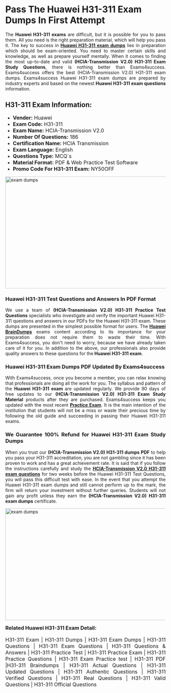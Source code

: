 <h1><strong><strong>Pass The Huawei H31-311 Exam Dumps In First Attempt</strong></strong></h1> <p style="text-align:justify">The <strong>Huawei H31-311 exams</strong> are difficult, but it is possible for you to pass them. All you need is the right preparation material, which will help you pass it. The key to success in <a href="https://www.exams4success.com/huawei/h31-311-pdf-exam-dumps"><strong>Huawei H31-311 exam dumps</strong></a> lies in preparation which should be exam-oriented. You need to master certain skills and knowledge, as well as prepare yourself mentally. When it comes to finding the most up-to-date and valid <strong>(HCIA-Transmission V2.0) H31-311 Exam Study Questions</strong>, there is nothing better than Exams4success. Exams4success offers the best (HCIA-Transmission V2.0) H31-311 exam dumps. Exams4success Huawei H31-311 exam dumps are prepared by industry experts and based on the newest <strong>Huawei H31-311 exam questions</strong> information.</p> <h2><strong><strong>H31-311 Exam Information:</strong></strong></h2> <ul> <li><span style="font-size:16px"><strong>Vender:</strong> Huawei</span></li> <li><span style="font-size:16px"><strong>Exam Code:</strong> H31-311</span></li> <li><span style="font-size:16px"><strong>Exam Name:</strong> HCIA-Transmission V2.0</span></li> <li><span style="font-size:16px"><strong>Number Of Questions:</strong> 186</span></li> <li><span style="font-size:16px"><strong>Certification Name:</strong> HCIA Transmission</span></li> <li><span style="font-size:16px"><strong>Exam Language:</strong> English</span></li> <li><span style="font-size:16px"><strong>Questions Type:</strong> MCQ`s</span></li> <li><span style="font-size:16px"><strong>Material Format:</strong> PDF & Web Practice Test Software</span></li> <li><span style="font-size:16px"><strong>Promo Code For H31-311 Exam: </strong>NY50OFF</span></li> </ul> <p><a href="https://www.exams4success.com/huawei/h31-311-pdf-exam-dumps" rel="no-follow"><img alt="exam dumps" src="https://www.certcollections.com/uploads/content/infrist1.png" style="height:350px; width:750px" /></a></p> <h3><strong>Huawei H31-311 Test Questions and Answers In PDF Format</strong></h3> <p style="text-align:justify">We use a team of <strong>(HCIA-Transmission V2.0) H31-311 Practice Test Questions</strong> specialists who investigate and verify the important Huawei H31-311 questions and answers in our PDFs for the Huawei H31-311 exam. These dumps are presented in the simplest possible format for users. The <a href="https://www.exams4success.com/huawei-exam-dumps"><strong>Huawei BrainDumps</strong></a> exams content according to its importance for your preparation does not require them to waste their time. With Exams4success, you don't need to worry, because we have already taken care of it for you. In addition to the above, our professionals also provide quality answers to these questions for the<strong> Huawei H31-311 exam</strong>.</p> <h3><strong> Huawei H31-311 Exam Dumps PDF Updated By Exams4success</strong></h3> <p style="text-align:justify">With Exams4success, once you become a member, you can relax knowing that professionals are doing all the work for you. The syllabus and pattern of the <strong>Huawei H31-311 exam </strong>are updated regularly. We provide 90 days of free updates to our <strong>(HCIA-Transmission V2.0) H31-311 Exam Study Material</strong> products after they are purchased. Exams4success keeps you updated with the most recent <a href="https://www.exams4success.com/"><strong>Practice Exam</strong></a>. It is the main intention of the institution that students will not be a miss or waste their precious time by following the old guide and succeeding in passing their Huawei H31-311 exams.</p> <h3 style="text-align:justify"><strong>We Guarantee 100% Refund for Huawei H31-311 Exam Study Dumps</strong></h3> <p style="text-align:justify">When you trust our <strong>(HCIA-Transmission V2.0) H31-311 dumps PDF</strong> to help you pass your H31-311 accreditation, you are not gambling since it has been proven to work and has a great achievement rate. It is said that if you follow the instructions carefully and study the <a href="https://www.exams4success.com/huawei/h31-311-pdf-exam-dumps"><strong>HCIA-Transmission V2.0 H31-311 exam questions</strong></a> for two weeks before the Huawei H31-311 Test Questions, you will pass this difficult test with ease. In the event that you attempt the Huawei H31-311 exam dumps and still cannot perform up to the mark, the firm will return your investment without further queries. Students will not gain any profit unless they earn the <strong>(HCIA-Transmission V2.0) H31-311 exam dumps</strong> certificate.</p> <p style="text-align:justify"><a href="https://www.exams4success.com/huawei/h31-311-pdf-exam-dumps" rel="no-follow"><img alt="exam dumps" src="https://www.certcollections.com/uploads/content/free_demo1.png" style="height:350px; width:750px" /></a></p> <p style="text-align:justify"><span style="font-size:16px"><strong>Related Huawei H31-311 Exam Detail:</strong></span><br /> <br /> <span style="font-size:16px">H31-311 Exam | H31-311 Dumps | H31-311 Exam Dumps | H31-311 Questions | H31-311 Exam Questions | H31-311 Questions & Answers | H31-311 Practice Test | H31-311 Practice Exam | H31-311 Practice Questions | H31-311 Exam Practice test | H31-311 PDF |H31-311 Braindumps | H31-311 Actual Questions | H31-311 Updated Questions | H31-311 Authentic Questions | H31-311 Verified Questions | H31-311 Real Questions | H31-311 Valid Questions | H31-311 Official Questions</span></p>
